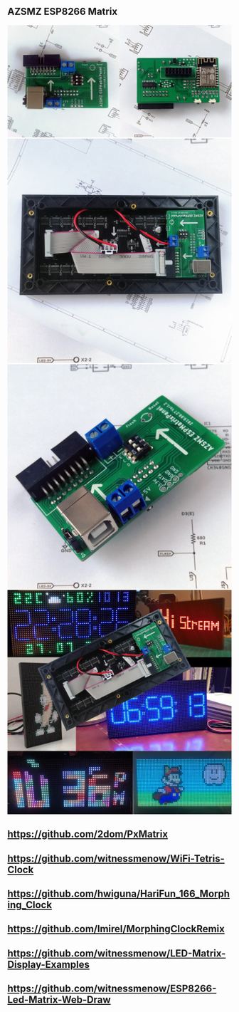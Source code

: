 ## AZSMZ ESP8266 Matrix
![AZSMZ ESPMatrixPanel-6](/Photos/24.jpg)
![AZSMZ ESPMatrixPanel-6](/Photos/6.jpg)
![AZSMZ ESPMatrixPanel-1](/Photos/1.jpg)
![AZSMZ ESPMatrixPanel-6](/Photos/9.jpg)


## https://github.com/2dom/PxMatrix
## https://github.com/witnessmenow/WiFi-Tetris-Clock
## https://github.com/hwiguna/HariFun_166_Morphing_Clock
## https://github.com/lmirel/MorphingClockRemix
## https://github.com/witnessmenow/LED-Matrix-Display-Examples
## https://github.com/witnessmenow/ESP8266-Led-Matrix-Web-Draw

